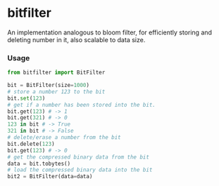 # bitfilter

An implementation analogous to bloom filter, for efficiently storing and deleting number in it, also scalable to data size.

### Usage

```python
from bitfilter import BitFilter

bit = BitFilter(size=1000)
# store a number 123 to the bit
bit.set(123)
# get if a number has been stored into the bit.
bit.get(123) # -> 1
bit.get(321) # -> 0
123 in bit # -> True
321 in bit # -> False
# delete/erase a number from the bit
bit.delete(123)
bit.get(123) # -> 0
# get the compressed binary data from the bit
data = bit.tobytes()
# load the compressed binary data into the bit
bit2 = BitFilter(data=data)
```
